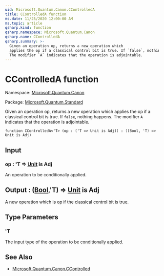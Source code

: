 ```yaml
---
uid: Microsoft.Quantum.Canon.CControlledA
title: CControlledA function
ms.date: 11/25/2020 12:00:00 AM
ms.topic: article
qsharp.kind: function
qsharp.namespace: Microsoft.Quantum.Canon
qsharp.name: CControlledA
qsharp.summary: >-
  Given an operation op, returns a new operation which
  applies the op if a classical control bit is true. If `false`, nothing happens.
  The modifier `A` indicates that the operation is adjointable.
---
```


# CControlledA function

Namespace: [Microsoft.Quantum.Canon](xref:Microsoft.Quantum.Canon)

Package: [Microsoft.Quantum.Standard](https://nuget.org/packages/Microsoft.Quantum.Standard)


Given an operation op, returns a new operation whichapplies the op if a classical control bit is true. If `false`, nothing happens.The modifier `A` indicates that the operation is adjointable.

```qsharp
function CControlledA<'T> (op : ('T => Unit is Adj)) : ((Bool, 'T) => Unit is Adj)
```


## Input

### op : 'T => [Unit](xref:microsoft.quantum.user-guide.language.types)  is Adj

An operation to be conditionally applied.



## Output : ([Bool](xref:microsoft.quantum.user-guide.language.types),'T) => [Unit](xref:microsoft.quantum.user-guide.language.types)  is Adj

A new operation which is op if the classical control bit is true.

## Type Parameters

### 'T

The input type of the operation to be conditionally applied.

## See Also

- [Microsoft.Quantum.Canon.CControlled](xref:Microsoft.Quantum.Canon.CControlled)